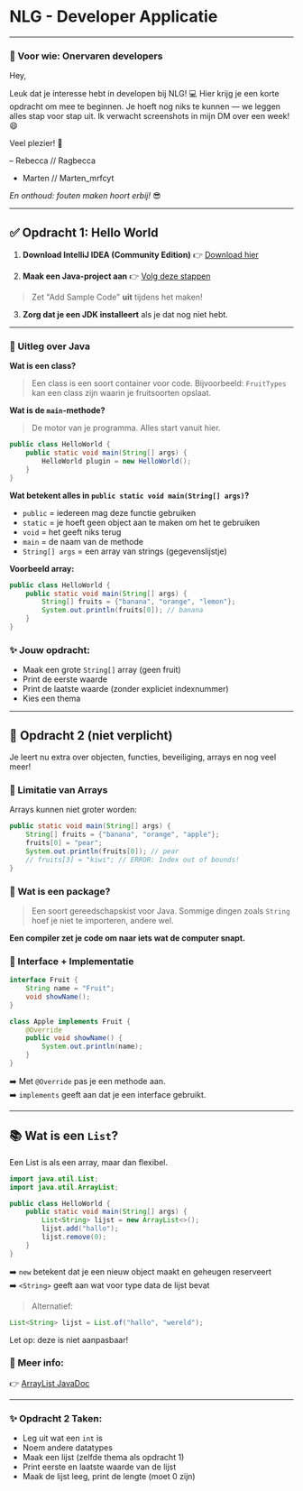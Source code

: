 # **NLG - Developer Applicatie**

---

### :pushpin: Voor wie: Onervaren developers

Hey,

Leuk dat je interesse hebt in developen bij NLG! :computer: Hier krijg je een korte opdracht om mee te beginnen. Je hoeft nog niks te kunnen — we leggen alles stap voor stap uit. Ik verwacht screenshots in mijn DM over een week! :smile:

Veel plezier! :muscle:

– Rebecca // Ragbecca
- Marten // Marten_mrfcyt

_En onthoud: fouten maken hoort erbij!_ :sunglasses:

---

## :white_check_mark: Opdracht 1: Hello World

1. **Download IntelliJ IDEA (Community Edition)**
:point_right: [Download hier](https://www.jetbrains.com/idea/download/?section=windows)

2. **Maak een Java-project aan**
:point_right: [Volg deze stappen](https://www.jetbrains.com/help/idea/creating-and-running-your-first-java-application.html#get-started)

> Zet "Add Sample Code" **uit** tijdens het maken!

3. **Zorg dat je een JDK installeert** als je dat nog niet hebt.

---

### :brain: Uitleg over Java

**Wat is een class?**
> Een class is een soort container voor code. Bijvoorbeeld: `FruitTypes` kan een class zijn waarin je fruitsoorten opslaat.

**Wat is de `main`-methode?**
> De motor van je programma. Alles start vanuit hier.

```java
public class HelloWorld {
    public static void main(String[] args) {
        HelloWorld plugin = new HelloWorld();
    }
}
```

**Wat betekent alles in `public static void main(String[] args)`?**

- `public` = iedereen mag deze functie gebruiken
- `static` = je hoeft geen object aan te maken om het te gebruiken
- `void` = het geeft niks terug
- `main` = de naam van de methode
- `String[] args` = een array van strings (gegevenslijstje)

**Voorbeeld array:**

```java
public class HelloWorld {
    public static void main(String[] args) {
        String[] fruits = {"banana", "orange", "lemon"};
        System.out.println(fruits[0]); // banana
    }
}
```

### :sparkles: Jouw opdracht:
- Maak een grote `String[]` array (geen fruit)
- Print de eerste waarde
- Print de laatste waarde (zonder expliciet indexnummer)
- Kies een thema

---

## :rocket: Opdracht 2 (niet verplicht)

Je leert nu extra over objecten, functies, beveiliging, arrays en nog veel meer!

### :sponge: Limitatie van Arrays

Arrays kunnen niet groter worden:

```java
public static void main(String[] args) {
    String[] fruits = {"banana", "orange", "apple"};
    fruits[0] = "pear";
    System.out.println(fruits[0]); // pear
    // fruits[3] = "kiwi"; // ERROR: Index out of bounds!
}
```

### :electric_plug: Wat is een package?
> Een soort gereedschapskist voor Java. Sommige dingen zoals `String` hoef je niet te importeren, andere wel.

**Een compiler zet je code om naar iets wat de computer snapt.**

### :bricks: Interface + Implementatie

```java
interface Fruit {
    String name = "Fruit";
    void showName();
}

class Apple implements Fruit {
    @Override
    public void showName() {
        System.out.println(name);
    }
}
```

:arrow_right: Met `@Override` pas je een methode aan.  
:arrow_right: `implements` geeft aan dat je een interface gebruikt.

---

## :books: Wat is een `List`?

Een List is als een array, maar dan flexibel.

```java
import java.util.List;
import java.util.ArrayList;

public class HelloWorld {
    public static void main(String[] args) {
        List<String> lijst = new ArrayList<>();
        lijst.add("hallo");
        lijst.remove(0);
    }
}
```

:arrow_right: `new` betekent dat je een nieuw object maakt en geheugen reserveert  
:arrow_right: `<String>` geeft aan wat voor type data de lijst bevat

> Alternatief:
```java
List<String> lijst = List.of("hallo", "wereld");
```
Let op: deze is niet aanpasbaar!

### :blue_book: Meer info:
:point_right: [ArrayList JavaDoc](https://docs.oracle.com/javase/8/docs/api/java/util/ArrayList.html)

---

### :sparkles: Opdracht 2 Taken:

- Leg uit wat een `int` is
- Noem andere datatypes
- Maak een lijst (zelfde thema als opdracht 1)
- Print eerste en laatste waarde van de lijst
- Maak de lijst leeg, print de lengte (moet 0 zijn)
